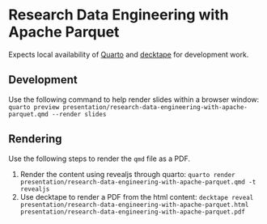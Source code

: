 # Research Data Engineering with Apache Parquet

Expects local availability of [Quarto](https://quarto.org/docs/) and [decktape](https://github.com/astefanutti/decktape) for development work.

## Development

Use the following command to help render slides within a browser window:
`quarto preview presentation/research-data-engineering-with-apache-parquet.qmd --render slides`

## Rendering

Use the following steps to render the `qmd` file as a PDF.

1. Render the content using revealjs through quarto: `quarto render presentation/research-data-engineering-with-apache-parquet.qmd -t revealjs`
2. Use decktape to render a PDF from the html content: `decktape reveal presentation/research-data-engineering-with-apache-parquet.html presentation/research-data-engineering-with-apache-parquet.pdf`
